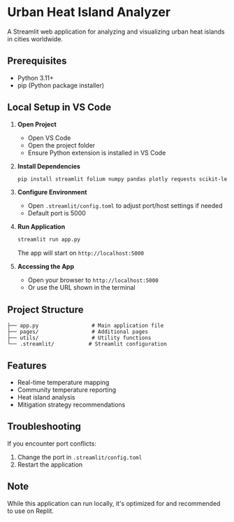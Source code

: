 
# Urban Heat Island Analyzer

A Streamlit web application for analyzing and visualizing urban heat islands in cities worldwide.

## Prerequisites

- Python 3.11+
- pip (Python package installer)

## Local Setup in VS Code

1. **Open Project**
   - Open VS Code
   - Open the project folder
   - Ensure Python extension is installed in VS Code

2. **Install Dependencies**
   ```bash
   pip install streamlit folium numpy pandas plotly requests scikit-learn streamlit-folium trafilatura
   ```

3. **Configure Environment**
   - Open `.streamlit/config.toml` to adjust port/host settings if needed
   - Default port is 5000

4. **Run Application**
   ```bash
   streamlit run app.py
   ```
   The app will start on `http://localhost:5000`

5. **Accessing the App**
   - Open your browser to `http://localhost:5000`
   - Or use the URL shown in the terminal

## Project Structure
```
├── app.py                 # Main application file
├── pages/                 # Additional pages
├── utils/                 # Utility functions
└── .streamlit/           # Streamlit configuration
```

## Features
- Real-time temperature mapping
- Community temperature reporting
- Heat island analysis
- Mitigation strategy recommendations

## Troubleshooting

If you encounter port conflicts:
1. Change the port in `.streamlit/config.toml`
2. Restart the application

## Note
While this application can run locally, it's optimized for and recommended to use on Replit.
